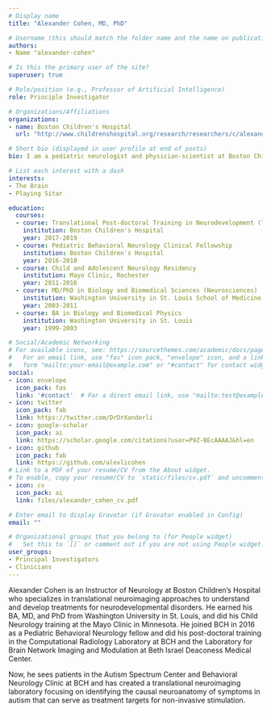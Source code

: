 ```yaml
---
# Display name
title: "Alexander Cohen, MD, PhD"

# Username (this should match the folder name and the name on publications)
authors:
- Name "alexander-cohen"

# Is this the primary user of the site?
superuser: true

# Role/position (e.g., Professor of Artificial Intelligence)
role: Principle Investigator

# Organizations/Affiliations
organizations:
- name: Boston Children's Hospital
  url: "http://www.childrenshospital.org/research/researchers/c/alexander-cohen"

# Short bio (displayed in user profile at end of posts)
bio: I am a pediatric neurologist and physician-scientist at Boston Children’s Hospital specializing in Autism Spectrum Disorder and Behavioral Neurology.

# List each interest with a dash
interests:
- The Brain
- Playing Sitar

education:
  courses:
  - course: Translational Post-doctoral Training in Neurodevelopment (T32) Fellowship
    institution: Boston Children's Hospital
    year: 2017-2019
  - course: Pediatric Behavioral Neurology Clinical Fellowship
    institution: Boston Children's Hospital
    year: 2016-2018
  - course: Child and Adolescent Neurology Residency
    institution: Mayo Clinic, Rochester
    year: 2011-2016
  - course: MD/PhD in Biology and Biomedical Sciences (Neurosciences)
    institution: Washington University in St. Louis School of Medicine
    year: 2003-2011
  - course: BA in Biology and Biomedical Physics
    institution: Washington University in St. Louis
    year: 1999-2003

# Social/Academic Networking
# For available icons, see: https://sourcethemes.com/academic/docs/page-builder/#icons
#   For an email link, use "fas" icon pack, "envelope" icon, and a link in the
#   form "mailto:your-email@example.com" or "#contact" for contact widget.
social:
- icon: envelope
  icon_pack: fas
  link: '#contact'  # For a direct email link, use "mailto:test@example.org".
- icon: twitter
  icon_pack: fab
  link: https://twitter.com/DrDrXanderli
- icon: google-scholar
  icon_pack: ai
  link: https://scholar.google.com/citations?user=P9Z-BEcAAAAJ&hl=en
- icon: github
  icon_pack: fab
  link: https://github.com/alexlicohen
# Link to a PDF of your resume/CV from the About widget.
# To enable, copy your resume/CV to `static/files/cv.pdf` and uncomment the lines below.
- icon: cv
  icon_pack: ai
  link: files/alexander_cohen_cv.pdf

# Enter email to display Gravatar (if Gravatar enabled in Config)
email: ""

# Organizational groups that you belong to (for People widget)
#   Set this to `[]` or comment out if you are not using People widget.
user_groups:
- Principal Investigators
- Clinicians
---
```


Alexander Cohen is an Instructor of Neurology at Boston Children’s Hospital who specializes in translational neuroimaging approaches to understand and develop treatments for neurodevelopmental disorders. He earned his BA, MD, and PhD from Washington University in St. Louis, and did his Child Neurology training at the Mayo Clinic in Minnesota. He joined BCH in 2016 as a Pediatric Behavioral Neurology fellow and did his post-doctoral training in the Computational Radiology Laboratory at BCH and the Laboratory for Brain Network Imaging and Modulation at Beth Israel Deaconess Medical Center. 

Now, he sees patients in the Autism Spectrum Center and Behavioral Neurology Clinic at BCH and has created a translational neuroimaging laboratory focusing on identifying the causal neuroanatomy of symptoms in autism that can serve as treatment targets for non-invasive stimulation.
